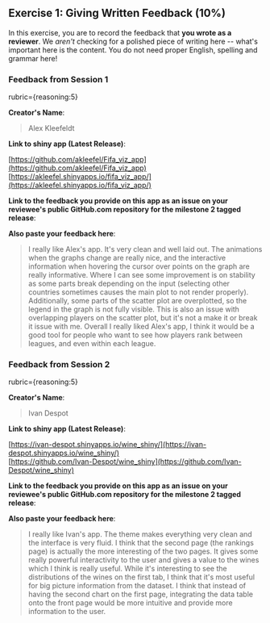 ## Exercise 1: Giving Written Feedback (10%)

In this exercise, you are to record the feedback that **you wrote as a reviewer**. We _aren't_ checking for a polished piece of writing here -- what's important here is the content. You do not need proper English, spelling and grammar here!

### Feedback from Session 1

rubric={reasoning:5}

**Creator's Name**:

>Alex Kleefeldt

**Link to shiny app (Latest Release)**:

[https://github.com/akleefel/Fifa_viz_app](https://github.com/akleefel/Fifa_viz_app)  
[https://akleefel.shinyapps.io/fifa_viz_app/](https://akleefel.shinyapps.io/fifa_viz_app/)

**Link to the feedback you provide on this app as an issue on your reviewee's public GitHub.com repository for the milestone 2 tagged release**:

**Also paste your feedback here**:

> I really like Alex's app. It's very clean and well laid out. The animations when the graphs change are really nice, and the interactive information when hovering the cursor over points on the graph are really informative. Where I can see some improvement is on stability as some parts break depending on the input (selecting other countries sometimes causes the main plot to not render properly). Additionally, some parts of the scatter plot are overplotted, so the legend in the graph is not fully visible. This is also an issue with overlapping players on the scatter plot, but it's not a make it or break it issue with me. Overall I really liked Alex's app, I think it would be a good tool for people who want to see how players rank between leagues, and even within each league.

### Feedback from Session 2

rubric={reasoning:5}

**Creator's Name**:

>Ivan Despot

**Link to shiny app (Latest Release)**:

[https://ivan-despot.shinyapps.io/wine_shiny/](https://ivan-despot.shinyapps.io/wine_shiny/)  
[https://github.com/Ivan-Despot/wine_shiny](https://github.com/Ivan-Despot/wine_shiny)

**Link to the feedback you provide on this app as an issue on your reviewee's public GitHub.com repository for the milestone 2 tagged release**:

**Also paste your feedback here**:

> I really like Ivan's app. The theme makes everything very clean and the interface is very fluid. I think that the second page (the rankings page) is actually the more interesting of the two pages. It gives some really powerful interactivity to the user and gives a value to the wines which I think is really useful. While it's interesting to see the distributions of the wines on the first tab, I think that it's most useful for big picture information from the dataset. I think that instead of having the second chart on the first page, integrating the data table onto the front page would be more intuitive and provide more information to the user.